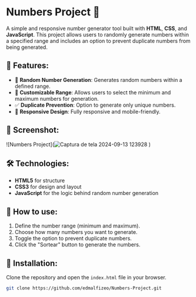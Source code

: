 # Numbers Project 🔢

A simple and responsive number generator tool built with **HTML**, **CSS**, and **JavaScript**. This project allows users to randomly generate numbers within a specified range and includes an option to prevent duplicate numbers from being generated.

## 🌟 Features:
- 🎲 **Random Number Generation**: Generates random numbers within a defined range.
- 🔢 **Customizable Range**: Allows users to select the minimum and maximum numbers for generation.
- ✅ **Duplicate Prevention**: Option to generate only unique numbers.
- 📱 **Responsive Design**: Fully responsive and mobile-friendly.

## 📸 Screenshot:
![Numbers Project](![Captura de tela 2024-09-13 123928](https://github.com/user-attachments/assets/69e735d0-dd37-4ef0-b704-ab9c6f80c960)
)

## 🛠 Technologies:
- **HTML5** for structure
- **CSS3** for design and layout
- **JavaScript** for the logic behind random number generation

## 🚀 How to use:
1. Define the number range (minimum and maximum).
2. Choose how many numbers you want to generate.
3. Toggle the option to prevent duplicate numbers.
4. Click the "Sortear" button to generate the numbers.

## 📂 Installation:
Clone the repository and open the `index.html` file in your browser.

```bash
git clone https://github.com/edmalfizeo/Numbers-Project.git
